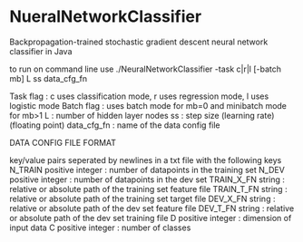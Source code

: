 # NueralNetworkClassifier

Backpropagation-trained stochastic gradient descent neural network classifier in Java

to run on command line use 
./NeuralNetworkClassifier -task c|r|l [-batch mb] L ss data_cfg_fn

Task flag : c uses classification mode, r uses regression mode, l uses logistic mode
Batch flag : uses batch mode for mb=0 and minibatch mode for mb>1
L : number of hidden layer nodes
ss : step size (learning rate) (floating point)
data_cfg_fn : name of the data config file

DATA CONFIG FILE FORMAT

key/value pairs seperated by newlines in a txt file with the following keys
N_TRAIN         positive integer  : number of datapoints in the training set
N_DEV           positive integer  : number of datapoints in the dev set
TRAIN_X_FN      string            : relative or absolute path of the training set feature file
TRAIN_T_FN      string            : relative or absolute path of the training set target file
DEV_X_FN        string            : relative or absolute path of the dev set feature file
DEV_T_FN        string            : relative or absolute path of the dev set training file
D               positive integer  : dimension of input data
C               positive integer  : number of classes
